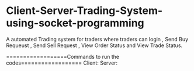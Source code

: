 # Client-Server-Trading-System-using-socket-programming
A automated Trading system for traders where traders can login , Send Buy Requeust , Send Sell
Request , View Order Status and View Trade Status.

==================Commands to run the codes==================
Client: <executable code><Server IP Address><Server Port number> 
Server: <executable code><Server Port number>



